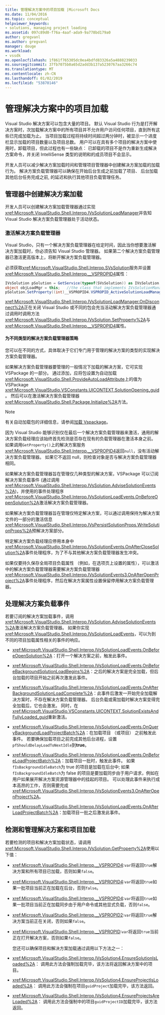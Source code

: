```yaml
---
title: 管理解决方案中的项目加载 |Microsoft Docs
ms.date: 11/04/2016
ms.topic: conceptual
helpviewer_keywords:
- solutions, managing project loading
ms.assetid: 097c89d0-f76a-4aaf-ada9-9a778bd179a0
author: gregvanl
ms.author: gregvanl
manager: douge
ms.workload:
- vssdk
ms.openlocfilehash: 1f861f765305dc0ea4bdfd83326a5a4888239033
ms.sourcegitcommit: 37fb7075b0a65d2add3b137a5230767aa3266c74
ms.translationtype: MT
ms.contentlocale: zh-CN
ms.lasthandoff: 01/02/2019
ms.locfileid: "53870146"
---
```

# <a name="manage-project-loading-in-a-solution"></a>管理解决方案中的项目加载
Visual Studio 解决方案可以包含大量的项目。 默认 Visual Studio 行为是打开解决方案时，次加载解决方案中的所有项目并不允许用户访问任何项目，直到所有这些已完成加载为止。 当项目加载过程将持续时间超过两分钟时，被显示一个进度栏显示加载的项目数量以及项目总数。 用户可以在具有多个项目的解决方案中使用时，卸载项目，但此过程也有一些缺点： 已卸载的项目不是作为重新生成解决方案命令，并关闭 IntelliSense 类型的说明和的成员项目不会显示。  
  
 开发人员可以减少解决方案加载时间和管理项目管理器中创建解决方案加载的加载行为。 解决方案负载管理器可以确保在开始后台生成之前加载了项目、 后台加载其他后台任务完成之前, 的延迟和执行其他项目负载管理任务。  
  
## <a name="create-a-solution-load-manager"></a>管理器中创建解决方案加载  
 开发人员可以创建解决方案加载管理器通过实现<xref:Microsoft.VisualStudio.Shell.Interop.IVsSolutionLoadManager>并告知 Visual Studio 解决方案负载管理器处于活动状态。  
  
### <a name="activate-a-solution-load-manager"></a>激活解决方案负载管理器  
 Visual Studio，只有一个解决方案负载管理器在给定时间，因此当你想要激活解决方案加载时，你必须告知 Visual Studio 管理器。 如果第二个解决方案负载管理器已激活更高版本上，将断开解决方案负载管理器。  
  
 必须获取<xref:Microsoft.VisualStudio.Shell.Interop.SVsSolution>服务并设置<xref:Microsoft.VisualStudio.Shell.Interop.__VSPROPID4>属性：  
  
```csharp  
IVsSolution pSolution = GetService(typeof(SVsSolution)) as IVsSolution;  
object objLoadMgr = this;   //the class that implements IVsSolutionManager  
pSolution.SetProperty((int)__VSPROPID4.VSPROPID_ActiveSolutionLoadManager, objLoadMgr);  
```  
  
 <xref:Microsoft.VisualStudio.Shell.Interop.IVsSolutionLoadManager.OnDisconnect%2A>正在关闭 Visual Studio 或不同的包会充当活动解决方案负载管理器通过调用时调用方法<xref:Microsoft.VisualStudio.Shell.Interop.IVsSolution.SetProperty%2A>与<xref:Microsoft.VisualStudio.Shell.Interop.__VSPROPID4>属性。  
  
#### <a name="strategies-for-different-kinds-of-solution-load-manager"></a>为不同类型的解决方案负载管理器策略  
 您可以在不同的方式，具体取决于它们专门用于管理的解决方案的类型的实现解决方案负载管理器。  
  
 如果解决方案负载管理器要管理的一般情况下加载的解决方案，它可实现 VSPackage 的一部分。 通过添加，应将包设置为自动加载<xref:Microsoft.VisualStudio.Shell.ProvideAutoLoadAttribute>上的值为 VSPackage <xref:Microsoft.VisualStudio.VSConstants.UICONTEXT.SolutionOpening_guid>。 然后可以在激活解决方案负载管理器<xref:Microsoft.VisualStudio.Shell.Package.Initialize%2A>方法。  
  
> [!NOTE]
>  有关自动加载包的详细信息，请参阅[加载 Vspackage](../extensibility/loading-vspackages.md)。  
  
 因为 Visual Studio 能够识别仅在最后一个解决方案负载管理器来激活，通用的解决方案负载经理应该始终首先检测是否存在现有的负载管理器在激活本身之前。 如果调用`GetProperty()`上的解决方案服务<xref:Microsoft.VisualStudio.Shell.Interop.__VSPROPID4>返回`null`，没有活动解决方案负载管理器。 如果它不返回 null，则检查对象是否与解决方案负载管理器相同。  
  
 如果解决方案负载管理器旨在管理仅几种类型的解决方案，VSPackage 可以订阅解决方案负载事件 (通过调用<xref:Microsoft.VisualStudio.Shell.Interop.IVsSolution.AdviseSolutionEvents%2A>)，并使用的事件处理程序<xref:Microsoft.VisualStudio.Shell.Interop.IVsSolutionLoadEvents.OnBeforeOpenSolution%2A>激活解决方案负载管理器。  
  
 如果解决方案负载管理器旨在管理仅特定解决方案，可以通过调用保持为解决方案文件的一部分的激活信息<xref:Microsoft.VisualStudio.Shell.Interop.IVsPersistSolutionProps.WriteSolutionProps%2A>预解决方案部分。  
  
 特定解决方案负载经理应停用本身中<xref:Microsoft.VisualStudio.Shell.Interop.IVsSolutionEvents.OnAfterCloseSolution%2A>事件处理程序，为了不与其他解决方案负载管理器发生冲突。  
  
 如果仅要持久保存全局项目负载属性 （例如，在选项页上设置的属性），可以激活中的解决方案负载管理器需要解决方案负载管理器<xref:Microsoft.VisualStudio.Shell.Interop.IVsSolutionEvents3.OnAfterOpenProject%2A>事件处理程序，然后在解决方案属性设置保留停用解决方案负载管理器。  
  
## <a name="handle-solution-load-events"></a>处理解决方案负载事件  
 若要订阅的解决方案加载事件，调用<xref:Microsoft.VisualStudio.Shell.Interop.IVsSolution.AdviseSolutionEvents%2A>激活解决方案负载管理器。 如果你实现<xref:Microsoft.VisualStudio.Shell.Interop.IVsSolutionLoadEvents>，可以为到不同的项目加载属性相关的事件的响应。  
  
-   <xref:Microsoft.VisualStudio.Shell.Interop.IVsSolutionLoadEvents.OnBeforeOpenSolution%2A>：打开一个解决方案之前，触发此事件。
  
-   <xref:Microsoft.VisualStudio.Shell.Interop.IVsSolutionLoadEvents.OnBeforeBackgroundSolutionLoadBegins%2A>：之后的解决方案是完全加载，但后台加载的项目开始之前再次激发此事件。
  
-   <xref:Microsoft.VisualStudio.Shell.Interop.IVsSolutionLoadEvents.OnAfterBackgroundSolutionLoadComplete%2A>：此事件后激发一开始完全加载解决方案时，不存在解决方案负载管理器。 后台负载或需加载时解决方案变得完全加载后，它也会激发。 同时，在<xref:Microsoft.VisualStudio.VSConstants.UICONTEXT.SolutionExistsAndFullyLoaded_guid>重新激活。  
  
-   <xref:Microsoft.VisualStudio.Shell.Interop.IVsSolutionLoadEvents.OnQueryBackgroundLoadProjectBatch%2A>：在加载项目 （或项目） 之前触发此事件。 若要确保加载项目之前完成其他后台进程，设置`pfShouldDelayLoadToNextIdle`到**true**。  
  
-   <xref:Microsoft.VisualStudio.Shell.Interop.IVsSolutionLoadEvents.OnBeforeLoadProjectBatch%2A>：加载项目一批时，触发此事件。 如果`fIsBackgroundIdleBatch`为 true 的项目是加载在后台中; 如果`fIsBackgroundIdleBatch`为 false 的项目是要加载同步由于用户请求，例如在用户如果展开解决方案资源管理器中的挂起的项目。 可以处理此事件来执行成本高昂的工作，否则需要完成<xref:Microsoft.VisualStudio.Shell.Interop.IVsSolutionEvents3.OnAfterOpenProject%2A>。  
  
-   <xref:Microsoft.VisualStudio.Shell.Interop.IVsSolutionLoadEvents.OnAfterLoadProjectBatch%2A>：加载项目一批之后激发此事件。  
  
## <a name="detect-and-manage-solution-and-project-loading"></a>检测和管理解决方案和项目加载  
 若要检测的项目和解决方案加载状态，请调用<xref:Microsoft.VisualStudio.Shell.Interop.IVsSolution.GetProperty%2A>使用以下值：  
  
- <xref:Microsoft.VisualStudio.Shell.Interop.__VSPROPID4>:`var`将返回`true`解决方案和所有项目已加载，否则如果`false`。  
  
- <xref:Microsoft.VisualStudio.Shell.Interop.__VSPROPID4>:`var`将返回`true`如果一批项目当前正在加载在后台，否则`false`。  
  
- <xref:Microsoft.VisualStudio.Shell.Interop.__VSPROPID4>:`var`将返回`true`如果一批项目当前正在加载同步由于用户命令或其他显式负载，否则`false`。  
  
- <xref:Microsoft.VisualStudio.Shell.Interop.__VSPROPID2>:`var`将返回`true`解决方案当前正在关闭，否则如果`false`。  
  
- <xref:Microsoft.VisualStudio.Shell.Interop.__VSPROPID>:`var`将返回`true`当前正在打开解决方案，否则如果`false`。  
  
  您还可以确保项目和解决方案加载通过调用以下方法之一：  
  
- <xref:Microsoft.VisualStudio.Shell.Interop.IVsSolution4.EnsureSolutionIsLoaded%2A>： 调用此方法会强制加载完毕，该方法将返回解决方案中的项目。  
  
- <xref:Microsoft.VisualStudio.Shell.Interop.IVsSolution4.EnsureProjectIsLoaded%2A>： 调用此方法会强制在项目`guidProject`加载完毕，该方法返回。  
  
- <xref:Microsoft.VisualStudio.Shell.Interop.IVsSolution4.EnsureProjectsAreLoaded%2A>： 调用此方法会强制中的项目`guidProjectID`加载完毕，该方法返回。  
